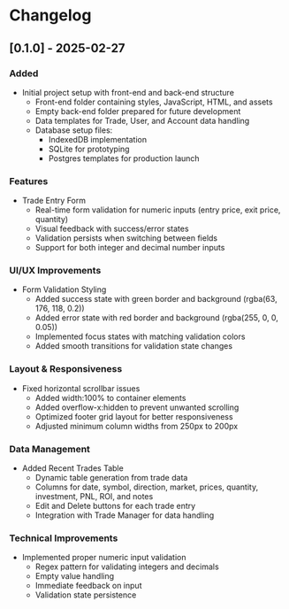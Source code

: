 # Changelog

## [0.1.0] - 2025-02-27

### Added
- Initial project setup with front-end and back-end structure
  - Front-end folder containing styles, JavaScript, HTML, and assets
  - Empty back-end folder prepared for future development
  - Data templates for Trade, User, and Account data handling
  - Database setup files:
    - IndexedDB implementation
    - SQLite for prototyping
    - Postgres templates for production launch

### Features
- Trade Entry Form
  - Real-time form validation for numeric inputs (entry price, exit price, quantity)
  - Visual feedback with success/error states
  - Validation persists when switching between fields
  - Support for both integer and decimal number inputs

### UI/UX Improvements
- Form Validation Styling
  - Added success state with green border and background (rgba(63, 176, 118, 0.2))
  - Added error state with red border and background (rgba(255, 0, 0, 0.05))
  - Implemented focus states with matching validation colors
  - Added smooth transitions for validation state changes

### Layout & Responsiveness
- Fixed horizontal scrollbar issues
  - Added width:100% to container elements
  - Added overflow-x:hidden to prevent unwanted scrolling
  - Optimized footer grid layout for better responsiveness
  - Adjusted minimum column widths from 250px to 200px

### Data Management
- Added Recent Trades Table
  - Dynamic table generation from trade data
  - Columns for date, symbol, direction, market, prices, quantity, investment, PNL, ROI, and notes
  - Edit and Delete buttons for each trade entry
  - Integration with Trade Manager for data handling

### Technical Improvements
- Implemented proper numeric input validation
  - Regex pattern for validating integers and decimals
  - Empty value handling
  - Immediate feedback on input
  - Validation state persistence
